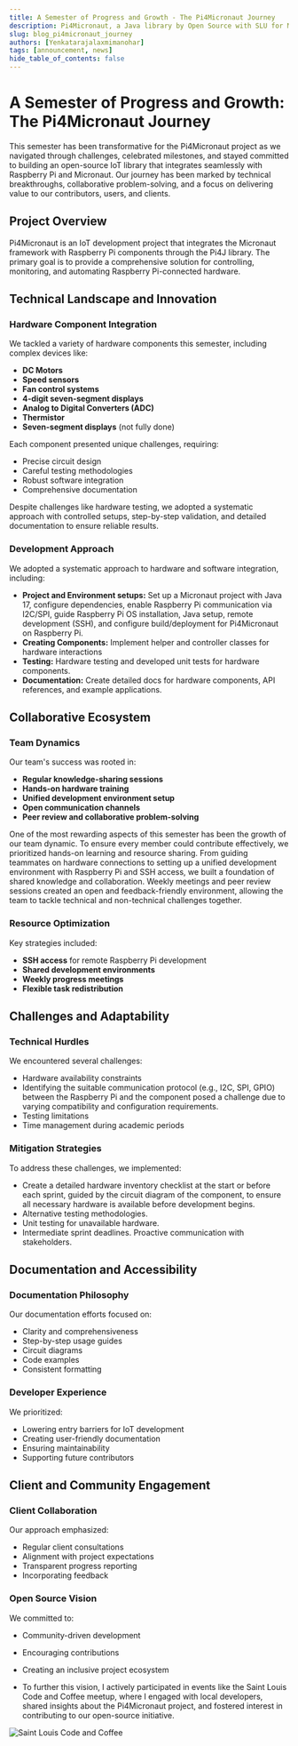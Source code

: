 ```yaml
---
title: A Semester of Progress and Growth - The Pi4Micronaut Journey
description: Pi4Micronaut, a Java library by Open Source with SLU for Micronaut, enables development on Raspberry Pi. Version 1.0 was released in the Maven Central repository on Pi Day.
slug: blog_pi4micronaut_journey
authors: [Yenkatarajalaxmimanohar]
tags: [announcement, news]
hide_table_of_contents: false
---
```


# A Semester of Progress and Growth: The Pi4Micronaut Journey

This semester has been transformative for the Pi4Micronaut project as we navigated through challenges, celebrated milestones, and stayed committed to building an open-source IoT library that integrates seamlessly with Raspberry Pi and Micronaut. Our journey has been marked by technical breakthroughs, collaborative problem-solving, and a focus on delivering value to our contributors, users, and clients.

## Project Overview

Pi4Micronaut is an IoT development project that integrates the Micronaut framework with Raspberry Pi components through the Pi4J library. The primary goal is to provide a comprehensive solution for controlling, monitoring, and automating Raspberry Pi-connected hardware.

## Technical Landscape and Innovation

### Hardware Component Integration

We tackled a variety of hardware components this semester, including complex devices like:

- **DC Motors**
- **Speed sensors**
- **Fan control systems**
- **4-digit seven-segment displays**
- **Analog to Digital Converters (ADC)**
- **Thermistor**
- **Seven-segment displays** (not fully done)

Each component presented unique challenges, requiring:

- Precise circuit design
- Careful testing methodologies
- Robust software integration
- Comprehensive documentation

Despite challenges like hardware testing, we adopted a systematic approach with controlled setups, step-by-step validation, and detailed documentation to ensure reliable results.

### Development Approach

We adopted a systematic approach to hardware and software integration, including:

- **Project and Environment setups:** Set up a Micronaut project with Java 17, configure dependencies, enable Raspberry Pi communication via I2C/SPI, guide Raspberry Pi OS installation, Java setup, remote development (SSH), and configure build/deployment for Pi4Micronaut on Raspberry Pi.
- **Creating Components:** Implement helper and controller classes for hardware interactions
- **Testing:** Hardware testing and developed unit tests for hardware components.
- **Documentation:** Create detailed docs for hardware components, API references, and example applications.

## Collaborative Ecosystem

### Team Dynamics

Our team's success was rooted in:

- **Regular knowledge-sharing sessions**
- **Hands-on hardware training**
- **Unified development environment setup**
- **Open communication channels**
- **Peer review and collaborative problem-solving**

One of the most rewarding aspects of this semester has been the growth of our team dynamic. To ensure every member could contribute effectively, we prioritized hands-on learning and resource sharing. From guiding teammates on hardware connections to setting up a unified development environment with Raspberry Pi and SSH access, we built a foundation of shared knowledge and collaboration. Weekly meetings and peer review sessions created an open and feedback-friendly environment, allowing the team to tackle technical and non-technical challenges together.

### Resource Optimization

Key strategies included:

- **SSH access** for remote Raspberry Pi development
- **Shared development environments**
- **Weekly progress meetings**
- **Flexible task redistribution**

## Challenges and Adaptability

### Technical Hurdles

We encountered several challenges:

- Hardware availability constraints
- Identifying the suitable communication protocol (e.g., I2C, SPI, GPIO) between the Raspberry Pi and the component posed a challenge due to varying compatibility and configuration requirements.
- Testing limitations
- Time management during academic periods

### Mitigation Strategies

To address these challenges, we implemented:

- Create a detailed hardware inventory checklist at the start or before each sprint, guided by the circuit diagram of the component, to ensure all necessary hardware is available before development begins.
- Alternative testing methodologies.
- Unit testing for unavailable hardware.
- Intermediate sprint deadlines.
  Proactive communication with stakeholders.

## Documentation and Accessibility

### Documentation Philosophy

Our documentation efforts focused on:

- Clarity and comprehensiveness
- Step-by-step usage guides
- Circuit diagrams
- Code examples
- Consistent formatting

### Developer Experience

We prioritized:

- Lowering entry barriers for IoT development
- Creating user-friendly documentation
- Ensuring maintainability
- Supporting future contributors

## Client and Community Engagement

### Client Collaboration

Our approach emphasized:

- Regular client consultations
- Alignment with project expectations
- Transparent progress reporting
- Incorporating feedback

### Open Source Vision

We committed to:

- Community-driven development
- Encouraging contributions
- Creating an inclusive project ecosystem

- To further this vision, I actively participated in events like the Saint Louis Code and Coffee meetup, where I engaged with local developers, shared insights about the Pi4Micronaut project, and fostered interest in contributing to our open-source initiative.

![Saint Louis Code and Coffee](./stlouis-code-and-coffee-event-20241208/code-and-coffee.png)
